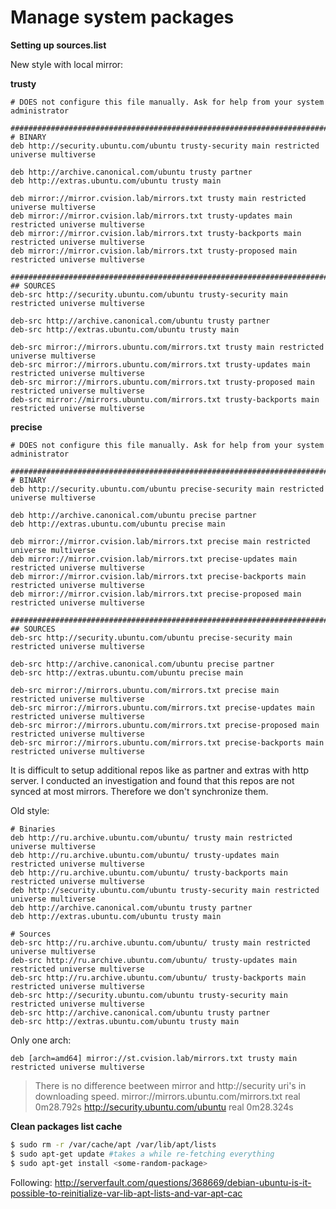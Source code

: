 # Manage system packages

**Setting up sources.list**

New style with local mirror:

**trusty**

```
# DOES not configure this file manually. Ask for help from your system administrator

###########################################################################################################
# BINARY
deb http://security.ubuntu.com/ubuntu trusty-security main restricted universe multiverse

deb http://archive.canonical.com/ubuntu trusty partner
deb http://extras.ubuntu.com/ubuntu trusty main

deb mirror://mirror.cvision.lab/mirrors.txt trusty main restricted universe multiverse
deb mirror://mirror.cvision.lab/mirrors.txt trusty-updates main restricted universe multiverse
deb mirror://mirror.cvision.lab/mirrors.txt trusty-backports main restricted universe multiverse
deb mirror://mirror.cvision.lab/mirrors.txt trusty-proposed main restricted universe multiverse

###########################################################################################################
## SOURCES
deb-src http://security.ubuntu.com/ubuntu trusty-security main restricted universe multiverse

deb-src http://archive.canonical.com/ubuntu trusty partner
deb-src http://extras.ubuntu.com/ubuntu trusty main

deb-src mirror://mirrors.ubuntu.com/mirrors.txt trusty main restricted universe multiverse
deb-src mirror://mirrors.ubuntu.com/mirrors.txt trusty-updates main restricted universe multiverse
deb-src mirror://mirrors.ubuntu.com/mirrors.txt trusty-proposed main restricted universe multiverse
deb-src mirror://mirrors.ubuntu.com/mirrors.txt trusty-backports main restricted universe multiverse
```

**precise**
```
# DOES not configure this file manually. Ask for help from your system administrator

###########################################################################################################
# BINARY
deb http://security.ubuntu.com/ubuntu precise-security main restricted universe multiverse

deb http://archive.canonical.com/ubuntu precise partner
deb http://extras.ubuntu.com/ubuntu precise main

deb mirror://mirror.cvision.lab/mirrors.txt precise main restricted universe multiverse
deb mirror://mirror.cvision.lab/mirrors.txt precise-updates main restricted universe multiverse
deb mirror://mirror.cvision.lab/mirrors.txt precise-backports main restricted universe multiverse
deb mirror://mirror.cvision.lab/mirrors.txt precise-proposed main restricted universe multiverse

###########################################################################################################
## SOURCES
deb-src http://security.ubuntu.com/ubuntu precise-security main restricted universe multiverse

deb-src http://archive.canonical.com/ubuntu precise partner
deb-src http://extras.ubuntu.com/ubuntu precise main

deb-src mirror://mirrors.ubuntu.com/mirrors.txt precise main restricted universe multiverse
deb-src mirror://mirrors.ubuntu.com/mirrors.txt precise-updates main restricted universe multiverse
deb-src mirror://mirrors.ubuntu.com/mirrors.txt precise-proposed main restricted universe multiverse
deb-src mirror://mirrors.ubuntu.com/mirrors.txt precise-backports main restricted universe multiverse

```

It is difficult to setup additional repos like as partner and extras with http server. I conducted an investigation and found that this repos are not synced at most mirrors. Therefore we don't synchronize them.

Old style:

```
# Binaries
deb http://ru.archive.ubuntu.com/ubuntu/ trusty main restricted universe multiverse
deb http://ru.archive.ubuntu.com/ubuntu/ trusty-updates main restricted universe multiverse
deb http://ru.archive.ubuntu.com/ubuntu/ trusty-backports main restricted universe multiverse
deb http://security.ubuntu.com/ubuntu trusty-security main restricted universe multiverse
deb http://archive.canonical.com/ubuntu trusty partner
deb http://extras.ubuntu.com/ubuntu trusty main

# Sources
deb-src http://ru.archive.ubuntu.com/ubuntu/ trusty main restricted universe multiverse
deb-src http://ru.archive.ubuntu.com/ubuntu/ trusty-updates main restricted universe multiverse
deb-src http://ru.archive.ubuntu.com/ubuntu/ trusty-backports main restricted universe multiverse
deb-src http://security.ubuntu.com/ubuntu trusty-security main restricted universe multiverse
deb-src http://archive.canonical.com/ubuntu trusty partner
deb-src http://extras.ubuntu.com/ubuntu trusty main
```

Only one arch:

```
deb [arch=amd64] mirror://st.cvision.lab/mirrors.txt trusty main restricted universe multiverse
```

> There is no difference beetween mirror and http://security uri's in downloading speed.
> mirror://mirrors.ubuntu.com/mirrors.txt
> real	0m28.792s
> http://security.ubuntu.com/ubuntu
> real	0m28.324s

**Clean packages list cache**

```bash
$ sudo rm -r /var/cache/apt /var/lib/apt/lists
$ sudo apt-get update #takes a while re-fetching everything
$ sudo apt-get install <some-random-package>
```

Following: http://serverfault.com/questions/368669/debian-ubuntu-is-it-possible-to-reinitialize-var-lib-apt-lists-and-var-apt-cac
